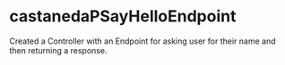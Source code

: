 # castanedaPSayHelloEndpoint

Created a Controller with an Endpoint for asking user for their name and then returning a response.

